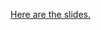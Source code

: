 [Here are the slides.](http://jfortin1.github.io/Statistics_for_genomics/2014/Notes/Median_Polish.html)
